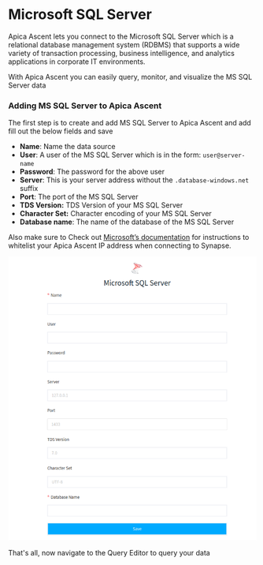 # Microsoft SQL Server

Apica Ascent lets you connect to the Microsoft SQL Server which is a relational database management system (RDBMS) that supports a wide variety of transaction processing, business intelligence, and analytics applications in corporate IT environments.

With Apica Ascent you can easily query, monitor, and visualize the MS SQL Server data

### Adding MS SQL Server to Apica Ascent

The first step is to create and add MS SQL Server to Apica Ascent and add fill out the below fields and save

* **Name**: Name the data source
* **User**: A user of the MS SQL Server which is in the form: `user@server-name`
* **Password**: The password for the above user
* **Server**: This is your server address without the `.database-windows.net` suffix
* **Port**: The port of the MS SQL Server
* **TDS Version:** TDS Version of your MS SQL Server
* **Character Set:** Character encoding of your MS SQL Server
* **Database name**: The name of the database of the MS SQL Server

Also make sure to Check out [Microsoft’s documentation](https://docs.microsoft.com/en-us/azure/synapse-analytics/sql-data-warehouse/create-data-warehouse-portal#create-a-server-level-firewall-rule) for instructions to whitelist your Apica Ascent IP address when connecting to Synapse.

![Configuring MS SQL Server](<../../.gitbook/assets/Screenshot from 2022-06-29 21-17-37.png>)

That's all, now navigate to the Query Editor to query your data
